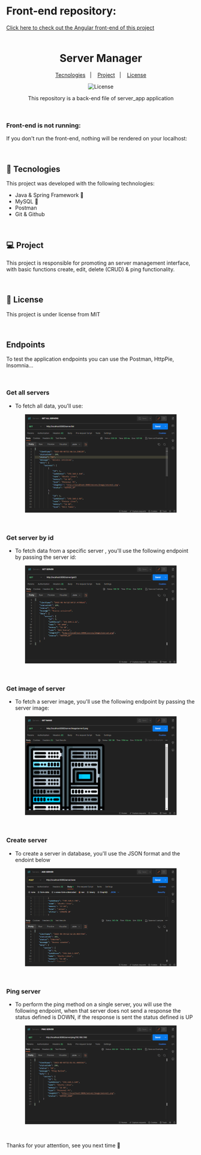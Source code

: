 # Front-end repository: 
<a href="https://github.com/CassRamos/server_app_frontend" target="_blank"> Click here to check out the Angular front-end of this project</a>
<br>
<br>

<h1 align="center"> Server Manager </h1>
<p align="center">
  <a href="#-tecnologies">Tecnologies</a>&nbsp;&nbsp;&nbsp;|&nbsp;&nbsp;&nbsp;
  <a href="#-project">Project</a>&nbsp;&nbsp;&nbsp;|&nbsp;&nbsp;&nbsp;
  <a href="#memo-license">License</a>
  <p align="center">
  <img alt="License" src="https://img.shields.io/static/v1?label=license&message=MIT&color=49AA26&labelColor=000000">
</p>
</p>
<p align="center">
This repository is a back-end file of server_app application<br/>
</p>
<br>

### Front-end is not running:
<p> If you don't run the front-end, nothing will be rendered on your localhost: </p>

<br>

## 🚀 Tecnologies

This project was developed with the following technologies:

- Java & Spring Framework 🍃
- MySQL 🐬
- Postman 
- Git & Github 

 <br>

## 💻 Project

This project is responsible for promoting an server management interface, with basic functions create, edit, delete (CRUD) & ping functionality.

<br>

## :memo: License


This project is under license from MIT

<br>

## Endpoints 
<p>To test the application endpoints you can use the Postman, HttpPie, Insomnia...</p>

<br>

### Get all servers
 - <p> To fetch all data, you'll use: </p>
<p align="center">
  <img alt="All server" src="./img/get_all.png" width="80%">
</p>

<br>

### Get server by id
 - <p> To fetch data from a specific server , you'll use the following endpoint by passing the server id: </p>
<p align="center">
  <img alt="Get by" src="./img/get_by.png" width="80%">
</p>

<br>

### Get image of server
 - <p> To fetch a server image, you'll use the following endpoint by passing the server image: </p>
<p align="center">
  <img alt="Get image" src="./img/get_image.png" width="80%">
</p>

<br>

### Create server
 - <p> To create a server in database, you'll use the JSON format and the endoint below </p>
<p align="center">
  <img alt="Post" src="./img/post_server.png" width="80%">
</p>

<br>

### Ping server
 - <p> To perform the ping method on a single server, you will use the following endpoint, when that server does not send a response the status defined is DOWN, if the response is sent the status defined is UP </p>
<p align="center">
  <img alt="Ping" src="./img/ping_server.png" width="80%">
</p>

<br> 

<p>Thanks for your attention, see you next time 💜</p>


